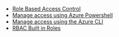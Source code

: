 - [Role Based Access Control](role-based-access-control-configure)
- [Manage access using Azure Powershell](role-based-access-control-manage-access-powershell)
- [Manage access using the Azure CLI](role-based-access-control-manage-access-azure-cli)
- [RBAC Built in Roles](role-based-access-built-in-roles)
